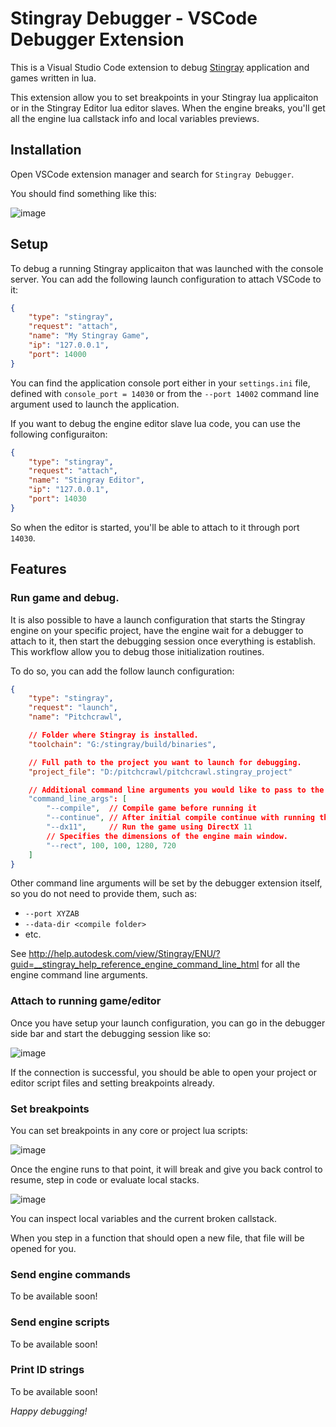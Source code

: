 # Stingray Debugger - VSCode Debugger Extension

This is a Visual Studio Code extension to debug [Stingray](http://www.stingrayengine.com)
application and games written in lua.

This extension allow you to set breakpoints in your Stingray lua applicaiton or in the
Stingray Editor lua editor slaves. When the engine breaks, you'll get all the engine lua
callstack info and local variables previews.

## Installation

Open VSCode extension manager and search for `Stingray Debugger`.

You should find something like this:

![image](https://cloud.githubusercontent.com/assets/4054655/24268552/7b89627a-0fe4-11e7-83e8-f170e0aebfd9.png)

## Setup

To debug a running Stingray applicaiton that was launched with the console server. You can add the following launch configuration to attach VSCode to it:

```json
{
	"type": "stingray",
	"request": "attach",
	"name": "My Stingray Game",
	"ip": "127.0.0.1",
	"port": 14000
}
```

You can find the application console port either in your `settings.ini` file, defined with `console_port = 14030` or from the `--port 14002` command line argument used to launch the application.

If you want to debug the engine editor slave lua code, you can use the following configuraiton:

```json
{
	"type": "stingray",
	"request": "attach",
	"name": "Stingray Editor",
	"ip": "127.0.0.1",
	"port": 14030
}
```

So when the editor is started, you'll be able to attach to it through port `14030`.

## Features

### Run game and debug.

It is also possible to have a launch configuration that starts the Stingray engine on your specific project, have the engine wait for a debugger to attach to it, then start the debugging session once everything is establish. This workflow allow you to debug those initialization routines.

To do so, you can add the follow launch configuration:

```json
{
	"type": "stingray",
	"request": "launch",
	"name": "Pitchcrawl",

	// Folder where Stingray is installed.
	"toolchain": "G:/stingray/build/binaries",

	// Full path to the project you want to launch for debugging.
	"project_file": "D:/pitchcrawl/pitchcrawl.stingray_project"

	// Additional command line arguments you would like to pass to the engine
	"command_line_args": [
		"--compile",  // Compile game before running it
		"--continue", // After initial compile continue with running the game.
		"--dx11",     // Run the game using DirectX 11
		// Specifies the dimensions of the engine main window.
		"--rect", 100, 100, 1280, 720
	]
}
```

Other command line arguments will be set by the debugger extension itself, so you do not need to provide them, such as:

- `--port XYZAB`
- `--data-dir <compile folder>`
- etc.

See <http://help.autodesk.com/view/Stingray/ENU/?guid=__stingray_help_reference_engine_command_line_html> for all the engine command line arguments.

### Attach to running game/editor

Once you have setup your launch configuration, you can go in the debugger side bar and start the debugging session like so:

![image](https://cloud.githubusercontent.com/assets/4054655/24269068/3c2f9192-0fe6-11e7-9d72-da8bc47984ad.png)

If the connection is successful, you should be able to open your project or editor script files and setting breakpoints already.

### Set breakpoints

You can set breakpoints in any core or project lua scripts:

![image](https://cloud.githubusercontent.com/assets/4054655/24269119/65fa0ec6-0fe6-11e7-93bf-ba47f932e74f.png)

Once the engine runs to that point, it will break and give you back control to resume, step in code or evaluate local stacks.

![image](https://cloud.githubusercontent.com/assets/4054655/24269203/be459348-0fe6-11e7-87d0-166d87dae63e.png)

You can inspect local variables and the current broken callstack.

When you step in a function that should open a new file, that file will be opened for you.

### Send engine commands

To be available soon!

### Send engine scripts

To be available soon!

### Print ID strings

To be available soon!

*Happy debugging!*
